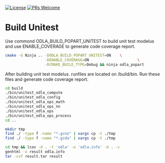 [![License](https://img.shields.io/badge/License-Apache%202.0-blue.svg)](https://opensource.org/licenses/Apache-2.0)
[![PRs Welcome](https://img.shields.io/badge/PRs-welcome-brightgreen.svg?style=flat-square)](http://makeapullrequest.com)




Build Unitest
===============

Use commond ODLA_BUILD_POPART_UNITEST to build unit test modelus and use ENABLE_COVERAGE  to generate code coverage report.

```bash
cmake -G Ninja .. -DODLA_BUILD_POPART_UNITEST=ON	\
                  -DENABLE_COVERAGE=ON 						\
                  -DCMAKE_BUILD_TYPE=Debug && ninja odla_popart
```



After building unit test modelus. runfiles are located on /build/bin. Run these files and generate code coverage report.

```bash
cd build
./bin/unitest_odla_compute
./bin/unitest_odla_config
./bin/unitest_odla_ops_math
./bin/unitest_odla_ops_nn
./bin/unitest_odla_ops
./bin/unitest_odla_ops_process
cd ..

mkdir tmp
find ./ -type f -name "*.gcno" | xargs cp -t ./tmp
find ./ -type f -name "*.gcda" | xargs cp -t ./tmp

cd tmp && lcov -d . -t 'odla' -o 'odla.info' -b . -c
genhtml -o result odla.info
tar -cvf result.tar result
```

